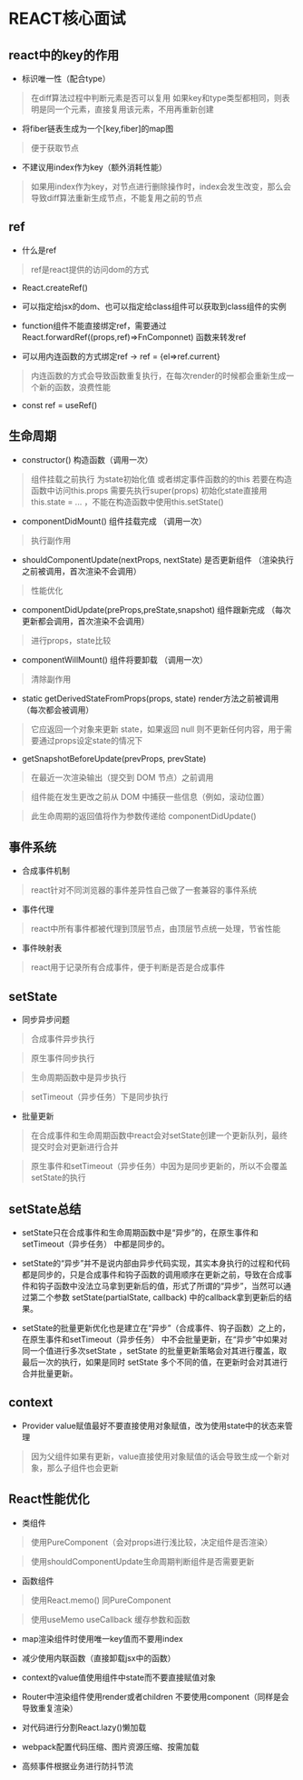 

# REACT核心面试

## react中的key的作用

* 标识唯一性（配合type）

> 在diff算法过程中判断元素是否可以复用
> 如果key和type类型都相同，则表明是同一个元素，直接复用该元素，不用再重新创建

* 将fiber链表生成为一个[key,fiber]的map图

> 便于获取节点

* 不建议用index作为key（额外消耗性能）

> 如果用index作为key，对节点进行删除操作时，index会发生改变，那么会导致diff算法重新生成节点，不能复用之前的节点


## ref

* 什么是ref

> ref是react提供的访问dom的方式

* React.createRef() 

* 可以指定给jsx的dom、也可以指定给class组件可以获取到class组件的实例

* function组件不能直接绑定ref，需要通过 React.forwardRef((props,ref)=>FnComponnet) 函数来转发ref

* 可以用内连函数的方式绑定ref -> ref = {el=>ref.current} 

> 内连函数的方式会导致函数重复执行，在每次render的时候都会重新生成一个新的函数，浪费性能

* const ref = useRef()  


## 生命周期

* constructor() 构造函数（调用一次）

> 组件挂载之前执行
> 为state初始化值 或者绑定事件函数的的this 
> 若要在构造函数中访问this.props 需要先执行super(props)
> 初始化state直接用this.state = ... ，不能在构造函数中使用this.setState()

* componentDidMount() 组件挂载完成 （调用一次）

> 执行副作用

* shouldComponentUpdate(nextProps, nextState) 是否更新组件 （渲染执行之前被调用，首次渲染不会调用）

> 性能优化

* componentDidUpdate(preProps,preState,snapshot) 组件跟新完成 （每次更新都会调用，首次渲染不会调用）

> 进行props，state比较

* componentWillMount() 组件将要卸载 （调用一次）

> 清除副作用

* static getDerivedStateFromProps(props, state) render方法之前被调用（每次都会被调用）

> 它应返回一个对象来更新 state，如果返回 null 则不更新任何内容，用于需要通过props设定state的情况下

* getSnapshotBeforeUpdate(prevProps, prevState)

> 在最近一次渲染输出（提交到 DOM 节点）之前调用

> 组件能在发生更改之前从 DOM 中捕获一些信息（例如，滚动位置）

> 此生命周期的返回值将作为参数传递给 componentDidUpdate()


## 事件系统

* 合成事件机制

> react针对不同浏览器的事件差异性自己做了一套兼容的事件系统

* 事件代理

> react中所有事件都被代理到顶层节点，由顶层节点统一处理，节省性能

* 事件映射表

> react用于记录所有合成事件，便于判断是否是合成事件


## setState

* 同步异步问题

> 合成事件异步执行

> 原生事件同步执行

> 生命周期函数中是异步执行

> setTimeout（异步任务）下是同步执行

* 批量更新

> 在合成事件和生命周期函数中react会对setState创建一个更新队列，最终提交时会对更新进行合并

> 原生事件和setTimeout（异步任务）中因为是同步更新的，所以不会覆盖setState的执行

## setState总结 

* setState只在合成事件和生命周期函数中是“异步”的，在原生事件和 setTimeout（异步任务） 中都是同步的。

* setState的“异步”并不是说内部由异步代码实现，其实本身执行的过程和代码都是同步的，只是合成事件和钩子函数的调用顺序在更新之前，导致在合成事件和钩子函数中没法立马拿到更新后的值，形式了所谓的“异步”，当然可以通过第二个参数 setState(partialState, callback) 中的callback拿到更新后的结果。

* setState的批量更新优化也是建立在“异步”（合成事件、钩子函数）之上的，在原生事件和setTimeout（异步任务） 中不会批量更新，在“异步”中如果对同一个值进行多次setState ，setState 的批量更新策略会对其进行覆盖，取最后一次的执行，如果是同时 setState 多个不同的值，在更新时会对其进行合并批量更新。

## context

* Provider value赋值最好不要直接使用对象赋值，改为使用state中的状态来管理

> 因为父组件如果有更新，value直接使用对象赋值的话会导致生成一个新对象，那么子组件也会更新

## React性能优化

* 类组件

> 使用PureComponent（会对props进行浅比较，决定组件是否渲染）

> 使用shouldComponentUpdate生命周期判断组件是否需要更新

* 函数组件

> 使用React.memo() 同PureComponent

> 使用useMemo useCallback 缓存参数和函数

* map渲染组件时使用唯一key值而不要用index

* 减少使用内联函数（直接卸载jsx中的函数）

* context的value值使用组件中state而不要直接赋值对象

* Router中渲染组件使用render或者children 不要使用component（同样是会导致重复渲染）

* 对代码进行分割React.lazy()懒加载

* webpack配置代码压缩、图片资源压缩、按需加载

* 高频事件根据业务进行防抖节流

